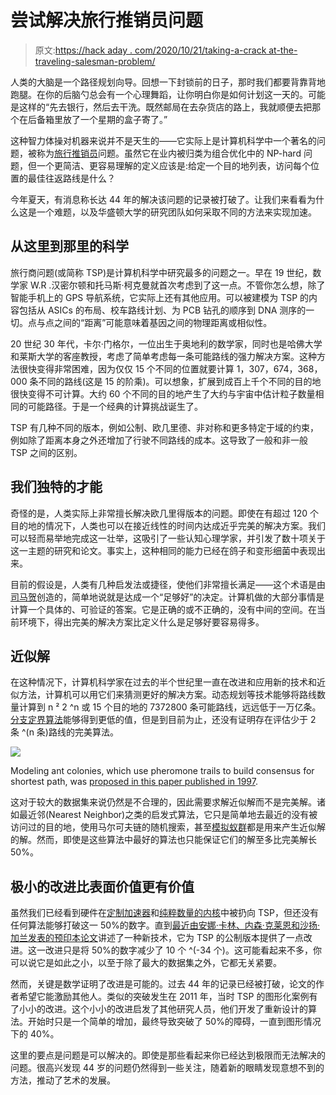 # 尝试解决旅行推销员问题

> 原文:[https://hack aday . com/2020/10/21/taking-a-crack at-the-traveling-salesman-problem/](https://hackaday.com/2020/10/21/taking-a-crack-at-the-traveling-salesman-problem/)

人类的大脑是一个路径规划向导。回想一下封锁前的日子，那时我们都要背靠背地跑腿。在你的后脑勺总会有一个心理舞蹈，让你明白你是如何计划这一天的。可能是这样的“先去银行，然后去干洗。既然邮局在去杂货店的路上，我就顺便去把那个在后备箱里放了一个星期的盒子寄了。”

这种智力体操对机器来说并不是天生的——它实际上是计算机科学中一个著名的问题，被称为[旅行推销员](https://en.wikipedia.org/wiki/Travelling_salesman_problem)问题。虽然它在业内被归类为组合优化中的 NP-hard 问题，但一个更简洁、更容易理解的定义应该是:给定一个目的地列表，访问每个位置的最佳往返路线是什么？

今年夏天，有消息称长达 44 年的解决该问题的记录被打破了。让我们来看看为什么这是一个难题，以及华盛顿大学的研究团队如何采取不同的方法来实现加速。

## 从这里到那里的科学

旅行商问题(或简称 TSP)是计算机科学中研究最多的问题之一。早在 19 世纪，数学家 W.R .汉密尔顿和托马斯·柯克曼就首次考虑到了这一点。不管你怎么想，除了智能手机上的 GPS 导航系统，它实际上还有其他应用。可以被建模为 TSP 的内容包括从 ASICs 的布局、校车路线计划、为 PCB 钻孔的顺序到 DNA 测序的一切。点与点之间的“距离”可能意味着基因之间的物理距离或相似性。

20 世纪 30 年代，卡尔·门格尔，一位出生于奥地利的数学家，同时也是哈佛大学和莱斯大学的客座教授，考虑了简单考虑每一条可能路线的强力解决方案。这种方法很快变得非常困难，因为仅仅 15 个不同的位置就要计算 1，307，674，368，000 条不同的路线(这是 15 的阶乘)。可以想象，扩展到成百上千个不同的目的地很快变得不可计算。大约 60 个不同的目的地产生了大约与宇宙中估计粒子数量相同的可能路径。于是一个经典的计算挑战诞生了。

TSP 有几种不同的版本，例如公制、欧几里德、非对称和更多特定于域的约束，例如除了距离本身之外还增加了行驶不同路线的成本。这导致了一般和非一般 TSP 之间的区别。

## 我们独特的才能

奇怪的是，人类实际上非常擅长解决欧几里得版本的问题。即使在有超过 120 个目的地的情况下，人类也可以在接近线性的时间内达成近乎完美的解决方案。我们可以轻而易举地完成这一壮举，这吸引了一些认知心理学家，并引发了数十项关于这一主题的研究和论文。事实上，这种相同的能力已经在鸽子和变形细菌中表现出来。

目前的假设是，人类有几种启发法或捷径，使他们非常擅长满足——这个术语是由[司马贺](https://en.wikipedia.org/wiki/Herbert_A._Simon "Herbert A. Simon")创造的，简单地说就是达成一个“足够好”的决定。计算机做的大部分事情是计算一个具体的、可验证的答案。它是正确的或不正确的，没有中间的空间。在当前环境下，得出完美的解决方案比定义什么是足够好要容易得多。

## 近似解

在这种情况下，计算机科学家在过去的半个世纪里一直在改进和应用新的技术和近似方法，计算机可以用它们来猜测更好的解决方案。动态规划等技术能够将路线数量计算到 n ² 2 ^n 或 15 个目的地的 7372800 条可能路线，远远低于一万亿条。[分支定界算法](https://en.wikipedia.org/wiki/Branch_and_bound)能够得到更低的值，但是到目前为止，还没有证明存在评估少于 2 条 ^(n 条)路线的完美算法。

![](../Images/53240e267f7d9569170718b38758a62b.png)

Modeling ant colonies, which use pheromone trails to build consensus for shortest path, was [proposed in this paper published in 1997](https://doi.org/10.1016/S0303-2647(97)01708-5).

这对于较大的数据集来说仍然是不合理的，因此需要求解近似解而不是完美解。诸如最近邻(Nearest Neighbor)之类的启发式算法，它只是简单地去最近的没有被访问过的目的地，使用马尔可夫链的随机搜索，甚至[模拟蚁群](https://jtp.io/aco-tsp/)都是用来产生近似解的解。然而，即使是这些算法中最好的算法也只能保证它们的解至多比完美解长 50%。

## 极小的改进比表面价值更有价值

虽然我们已经看到硬件在[定制加速器](https://hackaday.com/?p=442311&preview=true&preview_id=442311)和[纯粹数量的内核](http://www.math.uwaterloo.ca/tsp/sweden/compute/compute.htm)中被扔向 TSP，但还没有任何算法能够打破这一 50%的数字。直到[最近由安娜·卡林、内森·克莱恩和沙扬·加兰发表的预印本论文](https://www.quantamagazine.org/computer-scientists-break-traveling-salesperson-record-20201008/)讲述了一种新技术，它为 TSP 的公制版本提供了一点改进。这一改进只是将 50%的数字减少了 10 个 ^(-34 个)。这可能看起来不多，你可以说它是如此之小，以至于除了最大的数据集之外，它都无关紧要。

然而，关键是数学证明了改进是可能的。过去 44 年的记录已经被打破，论文的作者希望它能激励其他人。类似的突破发生在 2011 年，当时 TSP 的图形化案例有了小小的改进。这个小小的改进启发了其他研究人员，他们开发了重新设计的算法。开始时只是一个简单的增加，最终导致突破了 50%的障碍，一直到图形情况下的 40%。

这里的要点是问题是可以解决的。即使是那些看起来你已经达到极限而无法解决的问题。很高兴发现 44 岁的问题仍然得到一些关注，随着新的眼睛发现意想不到的方法，推动了艺术的发展。